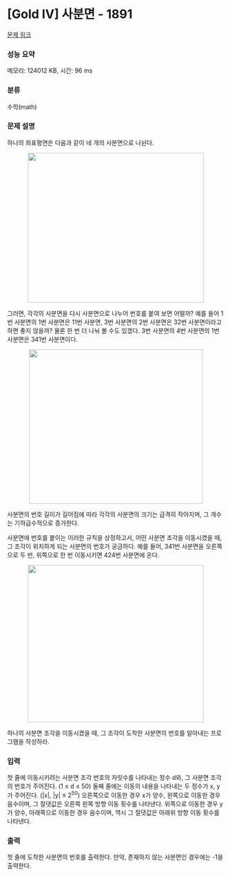 # [Gold IV] 사분면 - 1891 

[문제 링크](https://www.acmicpc.net/problem/1891) 

### 성능 요약

메모리: 124012 KB, 시간: 96 ms

### 분류

수학(math)

### 문제 설명

<p>하나의 좌표평면은 다음과 같이 네 개의 사분면으로 나뉜다.</p>

<p style="text-align: center;"><img alt="" src="" style="height:347px; width:409px"></p>

<p>그러면, 각각의 사분면을 다시 사분면으로 나누어 번호를 붙여 보면 어떨까? 예를 들어 1번 사분면의 1번 사분면은 11번 사분면, 3번 사분면의 2번 사분면은 32번 사분면이라고 하면 좋지 않을까? 물론 한 번 더 나눠 볼 수도 있겠다. 3번 사분면의 4번 사분면의 1번 사분면은 341번 사분면이다.</p>

<p style="text-align: center;"><img alt="" src="" style="height:357px; width:403px"></p>

<p>사분면의 번호 길이가 길어짐에 따라 각각의 사분면의 크기는 급격히 작아지며, 그 개수는 기하급수적으로 증가한다.</p>

<p>사분면에 번호를 붙이는 이러한 규칙을 상정하고서, 어떤 사분면 조각을 이동시켰을 때, 그 조각이 위치하게 되는 사분면의 번호가 궁금하다. 예를 들어, 341번 사분면을 오른쪽으로 두 번, 위쪽으로 한 번 이동시키면 424번 사분면에 온다.</p>

<p style="text-align: center;"><img alt="" src="" style="height:364px; width:408px"></p>

<p>하나의 사분면 조각을 이동시켰을 때, 그 조각이 도착한 사분면의 번호를 알아내는 프로그램을 작성하라.</p>

### 입력 

 <p>첫 줄에 이동시키려는 사분면 조각 번호의 자릿수를 나타내는 정수 d와, 그 사분면 조각의 번호가 주어진다. (1 ≤ d ≤ 50) 둘째 줄에는 이동의 내용을 나타내는 두 정수가 x, y가 주어진다. (|x|, |y| ≤ 2<sup>50</sup>) 오른쪽으로 이동한 경우 x가 양수, 왼쪽으로 이동한 경우 음수이며, 그 절댓값은 오른쪽 왼쪽 방향 이동 횟수를 나타낸다. 위쪽으로 이동한 경우 y가 양수, 아래쪽으로 이동한 경우 음수이며, 역시 그 절댓값은 아래위 방향 이동 횟수를 나타낸다.</p>

### 출력 

 <p>첫 줄에 도착한 사분면의 번호를 출력한다. 만약, 존재하지 않는 사분면인 경우에는 -1을 출력한다.</p>

